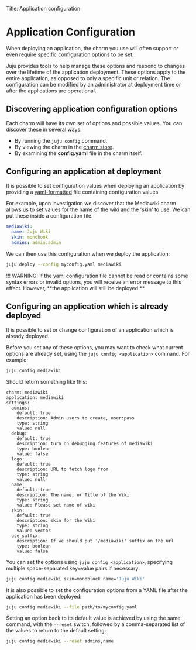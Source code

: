 Title: Application configuration

# Application Configuration

When deploying an application, the charm you use will often support or even
require specific configuration options to be set.

Juju provides tools to help manage these options and respond to changes over
the lifetime of the application deployment. These options apply to the entire
application, as opposed to only a specific unit or relation. The configuration
can be modified by an administrator at deployment time or after the applications
are operational.


## Discovering application configuration options

Each charm will have its own set of options and possible values. You can
discover these in several ways:

  - By running the `juju config` command.
  - By viewing the charm in the [charm store](https://jujucharms.com).
  - By examining the **config.yaml** file in the charm itself.


## Configuring an application at deployment

It is possible to set configuration values when deploying an application by
providing a [yaml-formatted][yaml] file containing configuration values.

For example, upon investigation we discover that the Mediawiki charm allows us
to set values for the name of the wiki and the 'skin' to use. We can put these
inside a configuration file.

```yaml
mediawiki:
  name: Juju Wiki
  skin: monobook
  admins: admin:admin
```

We can then use this configuration when we deploy the application:

```bash
juju deploy --config myconfig.yaml mediawiki
```

!!! WARNING: If the yaml configuration file cannot be read or contains some
syntax errors or invalid options, you will receive an error message to this
effect. However, **the application will still be deployed **.


## Configuring an application which is already deployed

It is possible to set or change configuration of an application which is
already deployed.

Before you set any of these options, you may want to check what current options
are already set, using the `juju config <application>` command. For example:

```bash
juju config mediawiki
```

Should return something like this:

```no-highlight
charm: mediawiki
application: mediawiki
settings:
  admins:
    default: true
    description: Admin users to create, user:pass
    type: string
    value: null
  debug:
    default: true
    description: turn on debugging features of mediawiki
    type: boolean
    value: false
  logo:
    default: true
    description: URL to fetch logo from
    type: string
    value: null
  name:
    default: true
    description: The name, or Title of the Wiki
    type: string
    value: Please set name of wiki
  skin:
    default: true
    description: skin for the Wiki
    type: string
    value: vector
  use_suffix:
    description: If we should put '/mediawiki' suffix on the url
    type: boolean
    value: false
```

You can set the options using `juju config <application>`, specifying
multiple space-separated key=value pairs if necessary:

```bash
juju config mediawiki skin=monoblock name='Juju Wiki'
```
It is also possible to set the configuration options from a YAML file after
the application has been deployed:

```bash
juju config mediawiki --file path/to/myconfig.yaml
```

Setting an option back to its default value is achieved by using the same
command, with the `--reset` switch, followed by a comma-separated list of the
values to return to the default setting:

```bash
juju config mediawiki --reset admins,name
```


[yaml]: http://yaml.org/spec/1.1/current.html "YAML spec page"
